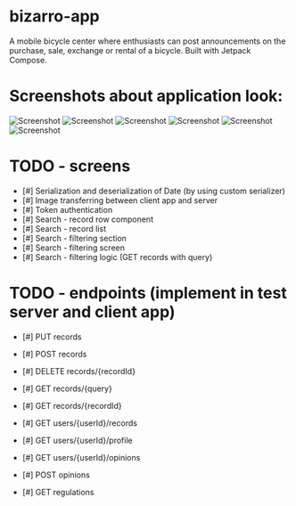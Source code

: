 # bizarro-app
A mobile bicycle center where enthusiasts can post announcements on the purchase, sale, exchange or rental of a bicycle. Built with Jetpack Compose.

# Screenshots about application look:
![Screenshot](SignUpScreen.PNG)
![Screenshot](SignInScreen.PNG)
![Screenshot](UserRecordList.PNG)
![Screenshot](RecordDetailsScreen.PNG)
![Screenshot](UserProfileScreen.PNG)
![Screenshot](SettingsScreen.PNG)
# TODO - screens
- [#] Serialization and deserialization of Date (by using custom serializer)
- [#] Image transferring between client app and server
- [#] Token authentication
- [#] Search - record row component
- [#] Search - record list
- [#] Search - filtering section
- [#] Search - filtering screen
- [#] Search - filtering logic (GET records with query)

# TODO - endpoints (implement in test server and client app)
- [#] PUT records
- [#] POST records
- [#] DELETE records/{recordId}
- [#] GET records/{query}
- [#] GET records/{recordId}
  
- [#] GET users/{userId}/records
- [#] GET users/{userId}/profile
- [#] GET users/{userId}/opinions
  
- [#] POST opinions
- [#] GET regulations 
